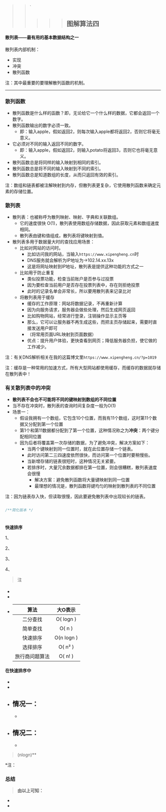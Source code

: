 > > `
> >
> > > > > ## 图解算法四
#### 散列表——最有用的基本数据结构之一
 散列表内部机制：
 * 实现
 * 冲突
 * 散列函数

注：其中最重要的要理解散列函数的机制。
***
### **散列函数** 
 * 散列函数是什么样的函数？即，无论给它一个什么样的数据，它都会返回一个数字。
 * 散列函数输出的数字必须一致。
    - 即：输入apple，假如返回2，则每次输入apple都将返回2，否则它将毫无意义。
 * 它必须对不同的输入返回不同的数字。
    - 即：输入apple，假如返回2，则输入potato将返回3，否则它也将毫无意义。
 * 散列函数总是将同样的输入映射到相同的索引。
 * 散列函数总是将不同的输入映射到不同的索引。
 * 散列函数总是知道数组的长度，从而只返回有效的索引。

 注：数组和链表都被注解映射到内存，但散列表更复杂，它使用散列函数来确定元素的存储位置。   
 ### **散列表**
 * 散列表：也被称呼为散列映射、映射、字典和关联数组。
    - 它的速度很快 O(1)，散列表使用数组存储数据，因此获取元素和数组速度相同。
    - 散列表由键和值组成，散列表将键映射到值。
  * 散列表多用于数据量大时的查找应用场景：
    - 比如对网站的访问时。
      + 比如访问我的网站，当输入`https://www.xipengheng.cn`时
      + DNS服务就会解析为IP地址为->102.14.xx.13x
      + 这是将网址映射到IP地址，散列表是提供这种功能的方式之一
    - 比如用于防止重复
      + 类似投票功能，检查当前账户是否参与过投票
      + 因为要检查当前用户是否存在投票列表中，存在则拒绝投票
      + 此时的记录名单会非常长，所以要用散列表来记录比对
    - 将散列表用于缓存
      + 缓存的工作原理：网站将数据记录，不再重新计算
      + 因为向服务请求，服务器会做些处理，然后生成网页返回
      + 比如购物网站，经常进行登录，注销操作显示主页等
      + 那么，它可以让服务器不再生成这些，而把主页存储起来，需要时直接发送用户即可
      + （将常用页面URL映射到页面数据）
      + 优点：提升用户体验，更快查看到网页；降低服务器负担，使它做的工作减少。

注：有关DNS解析相关在我的这篇博文里`https://www.xipengheng.cn/?p=1019`

注：缓存是一种常用的加速方式，所有大型网站都使用缓存，而缓存的数据就存储在散列表中！
### **有关散列表中的冲突**
* **散列表不会也不可能将不同的键映射到数组的不同位置**
* 当不存在冲突时，散列表的查询时间复杂度一般为O(1)
* 场景一：
  - 假设我拥有一个数组，它包含10个位置，而我有11个数组，这时第11个数据又分配到第一个位置
  - 第1个和第11数据都分配到了第一个位置，这种情况称之为**冲突**：两个键分配相同位置
  - 因为后者将覆盖第一次存储的数据，为了避免冲突，解决方案如下：
    + 当两个键映射到同一位置时，就在此位置存储一个链表。
    + 此时访问第二三四速度依然很快，而访问第一个位置时要稍慢些。
    + 当新增存储的链表很短时，这种情况无关紧要。
    + 若排序时，大量冗余数据都排在第一位置，则会很糟糕，散列表速度会很慢
      * 解决方案：避免散列函数将大量键映射到同一位置
      * 最理想的情况是，散列函数将键均匀的映射到散列表的不同位置

注：因为链表存入快，但读取很慢，因此要避免散列表中出现较长的链表。
```javascript

/**简化版本 */

```
### 
```javascript

```         
**快速排序**

1、

2、

3、

4、
>注
#### 
  - 
  - 
  - 
    |  算法  |   大O表示  |                      
    | :---------:| :------------:| 
    |   二分查找     |  O( logn ) | 
    |   简单查找     |  O( n )    | 
    |   快速排序     |  O(n logn )| 
    |   选择排序     |  O( n² )  | 
    |   旅行商问题算法| O( n! )   | 
    > 
#### 在快速排序中
  * 
  * 
  * 情况一：
    - 
    - 
  * 情况二：
    - 
    * 
> (nlogn)**

> 

*注：

### 总结
> **由以上可知：**

-  
-  